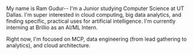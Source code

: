 ### 
My name is Ram Gudur-- I'm a Junior studying Computer Science at UT Dallas.
I'm super interested in cloud computing, big data analytics, and finding specific, practical uses for artificial intelligence.
I'm currently interning at Brillio as an AI/ML Intern.

Right now, I'm focused on MCP, data engineering (from lead gathering to analytics), and cloud architecture.

<!--
**ramgudur/ramgudur** is a ✨ _special_ ✨ repository because its `README.md` (this file) appears on your GitHub profile.

Here are some ideas to get you started:

- 🔭 I’m currently working on ...
- 🌱 I’m currently learning ...
- 👯 I’m looking to collaborate on ...
- 🤔 I’m looking for help with ...
- 💬 Ask me about ...
- 📫 How to reach me: ...
- 😄 Pronouns: ...
- ⚡ Fun fact: ...
-->

